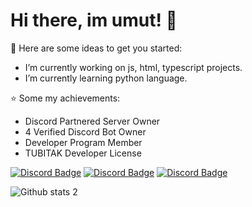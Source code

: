 # Hi there, im umut! 👋

🌱 Here are some ideas to get you started:

- I’m currently working on js, html, typescript projects.
- I’m currently learning python language.

⭐️ Some my achievements:

- Discord Partnered Server Owner
- 4 Verified Discord Bot Owner
- Developer Program Member
- TUBITAK Developer License

[![Discord Badge](https://img.shields.io/badge/Discord%20-7289DA.svg?&amp;style=for-the-badge&amp;logo=discord&amp;logoColor=white)](https://discord.gg/javascript)
[![Discord Badge](https://img.shields.io/badge/YouTube-ff0000.svg?&amp;style=for-the-badge&amp;logo=youtube&amp;logoColor=white)](https://www.youtube.com/ukqzn)
[![Discord Badge](https://img.shields.io/badge/Github%20-171515.svg?&amp;style=for-the-badge&amp;logo=github&amp;logoColor=white)](https://github.com/umtdev)

![Github stats 2](https://github-readme-stats.vercel.app/api?username=umutshlast&show_icons=true&theme=radical)

